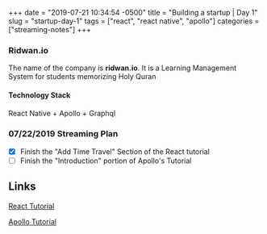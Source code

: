 +++
date = "2019-07-21 10:34:54 -0500"
title = "Building a startup | Day 1"
slug = "startup-day-1"
tags = ["react", "react native", "apollo"]
categories = ["streaming-notes"]
+++

### Ridwan.io

The name of the company is **ridwan.io**. It is a Learning Management System for students memorizing Holy Quran

#### Technology Stack

React Native + Apollo + Graphql

### 07/22/2019 Streaming Plan

- [x] Finish the "Add Time Travel" Section of the React tutorial
- [ ] Finish the "Introduction" portion of Apollo's Tutorial

## Links

[React Tutorial](https://reactjs.org/tutorial/tutorial.html#adding-time-travel)

[Apollo Tutorial](https://www.apollographql.com/docs/tutorial/introduction/)
